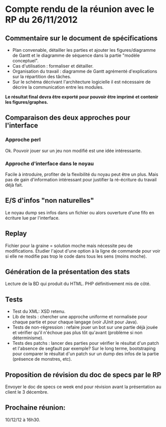# Compte rendu de la réunion avec le RP du 26/11/2012

## Commentaire sur le document de spécifications

* Plan convenable, détailler les parties et ajouter les figures/diagramme de Gantt et le diagramme de séquence dans la partie "modèle conceptuel".
* Cas d'utilisation : formaliser et détailler.
* Organisation du travail : diagramme de Gantt agrémenté d'explications sur la répartition des tâches.
* Sur le schéma décrivant l'architecture logicielle il est nécessaire de décrire la communication entre les modules.

**Le résultat final devra être exporté pour pouvoir être imprimé et contenir les figures/graphes.**


## Comparaison des deux approches pour l'interface

### Approche perl 

Ok. Pouvoir jouer sur un jeu non modifié est une idée intéressante.

### Approche d'interface dans le noyau

Facile à introduire, profiter de la flexibilité du noyau peut être un plus. Mais pas de gain d'information intéressant pour justifier la ré-écriture du travail déjà fait.


## E/S d'infos "non naturelles"

Le noyau dump ses infos dans un fichier ou alors ouverture d'une fifo en écriture lue par l'interface.


## Replay

Fichier pour la graine = solution moche mais nécessite peu de modifications.
Étudier l'ajout d'une option à la ligne de commande pour voir si elle ne modifie pas trop le code dans tous les sens (moins moche).


## Génération de la présentation des stats

Lecture de la BD qui produit du HTML. PHP définitivement mis de côté.


## Tests

* Test du XML: XSD retenu.
* Lib de tests : chercher une approche uniforme et normalisée pour chaque partie et pour chaque langage (voir JUnit pour Java).
* Tests de non-régression : refaire jouer un bot sur une partie déjà jouée et vérifier qu'il n'échoue pas plus tôt qu'avant (problème si non déterminisme).
* Tests des patchs : lancer des parties pour vérifier le résultat d'un patch et l'absence de segfault par exemple? Sur le long terme, bootstraping pour comparer le résultat d'un patch sur un dump des infos de la partie (présence de monstres, etc).


## Proposition de révision du doc de specs par le RP

Envoyer le doc de specs ce week end pour révision avant la présentation au client le 3 décembre.


## Prochaine réunion:

10/12/12 à 16h30.

